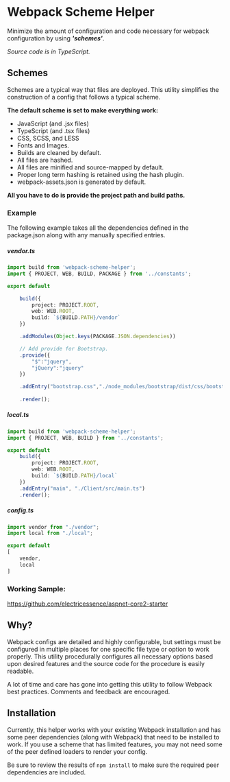 # Webpack Scheme Helper

Minimize the amount of configuration and code necessary for webpack configuration by using **_'schemes'_**.

*Source code is in TypeScript.*

## Schemes

Schemes are a typical way that files are deployed.  This utility simplifies the construction of a config that follows a typical scheme.

**The default scheme is set to make everything work:**

* JavaScript (and .jsx files)
* TypeScript (and .tsx files)
* CSS, SCSS, and LESS
* Fonts and Images.
* Builds are cleaned by default.
* All files are hashed.
* All files are minified and source-mapped by default.
* Proper long term hashing is retained using the hash plugin.
* webpack-assets.json is generated by default. 

**All you have to do is provide the project path and build paths.**

### Example

The following example takes all the dependencies defined in the package.json along with any manually specified entries.

##### vendor.ts

```ts
import build from 'webpack-scheme-helper';
import { PROJECT, WEB, BUILD, PACKAGE } from '../constants';

export default

	build({
		project: PROJECT.ROOT,
		web: WEB.ROOT,
		build: `${BUILD.PATH}/vendor`
	})

	.addModules(Object.keys(PACKAGE.JSON.dependencies))

	// Add provide for Bootstrap.
	.provide({
		"$":"jquery",
		"jQuery":"jquery"
	})

	.addEntry("bootstrap.css","./node_modules/bootstrap/dist/css/bootstrap.css")
	
	.render();
```

##### local.ts

```ts
import build from 'webpack-scheme-helper';
import { PROJECT, WEB, BUILD } from '../constants';

export default
	build({
		project: PROJECT.ROOT,
		web: WEB.ROOT,
		build: `${BUILD.PATH}/local`
	})
	.addEntry("main", "./Client/src/main.ts")
	.render();

```

##### config.ts

```ts
import vendor from "./vendor";
import local from "./local";

export default
[
	vendor,
	local
]
```

### Working Sample:

https://github.com/electricessence/aspnet-core2-starter

## Why?

Webpack configs are detailed and highly configurable, but settings must be configured in multiple places for one specific file type or option to work properly.
This utility procedurally configures all necessary options based upon desired features and the source code for the procedure is easily readable.

A lot of time and care has gone into getting this utility to follow Webpack best practices.  Comments and feedback are encouraged.

## Installation

Currently, this helper works with your existing Webpack installation and has some peer dependencies (along with Webpack) that need to be installed to work.  If you use a scheme that has limited features, you may not need some of the peer defined loaders to render your config.

Be sure to review the results of ```npm install``` to make sure the required peer dependencies are included. 
